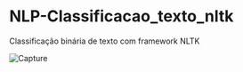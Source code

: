 # NLP-Classificacao_texto_nltk
Classificação binária de texto com framework NLTK

![Capture](https://user-images.githubusercontent.com/42444599/56372752-fbaf2a80-61d5-11e9-8bf7-acc6bf3bb946.PNG)


